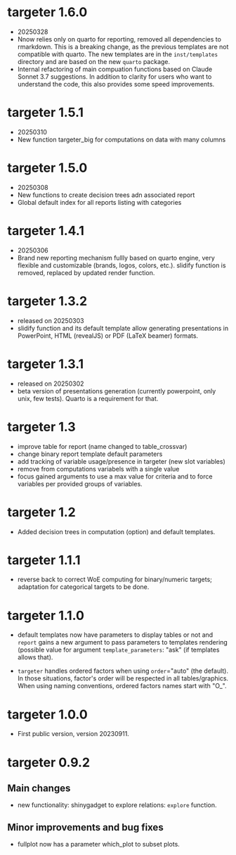 
# targeter 1.6.0

* 20250328
* Nnow relies only on quarto for reporting, removed all
  dependencies to rmarkdown. This is a breaking change, as the previous
  templates are not compatible with quarto. The new templates are in the
  `inst/templates` directory and are based on the new `quarto` package.
* Internal refactoring of main compuation functions based on Claude Sonnet 3.7 
  suggestions. In addition to clarity for users who want to understand the code,
  this also provides some speed improvements.


# targeter 1.5.1

* 20250310
* New function targeter_big for computations on data with many columns


# targeter 1.5.0

* 20250308
* New functions to create decision trees adn associated report
* Global default index for all reports listing with categories


# targeter 1.4.1

* 20250306
* Brand new reporting mechanism fullly based on quarto engine, very flexible and  customizable (brands, logos, colors, etc.).
  slidify function is removed, replaced by updated render function.

# targeter 1.3.2

* released on 20250303 
* slidify function and its default template allow generating presentations in
  PowerPoint, HTML (revealJS) or PDF (LaTeX beamer) formats.


# targeter 1.3.1

* released on 20250302 
* beta version of presentations generation (currently powerpoint, only unix,
  few tests). Quarto is a requirement for that.

# targeter 1.3

* improve table for report (name changed to table_crossvar)
* change binary report template default parameters
* add tracking of variable usage/presence in targeter (new slot variables)
* remove from computations variabels with a single value
* focus gained arguments to use a max value for criteria and to force variables 
  per provided groups of variables.

# targeter 1.2

* Added decision trees in computation (option) and default templates.  


# targeter 1.1.1

* reverse back to correct WoE computing for binary/numeric targets; adaptation
  for categorical targets to be done.




# targeter 1.1.0

* default templates now have parameters to display tables or not and `report` 
  gains a new argument to pass parameters to templates rendering (possible value
  for argument `template_parameters`: "ask" (if templates allows that).

* `targeter` handles ordered factors when using `order`="auto" (the default). In
  those situations, factor's order will be respected in all tables/graphics. 
  When using naming conventions, ordered factors names start with "O_".


# targeter 1.0.0

* First public version, version 20230911.


# targeter 0.9.2

## Main changes

* new functionality: shinygadget to explore relations: `explore` function.

## Minor improvements and bug fixes

* fullplot now has a parameter which_plot to subset plots.
